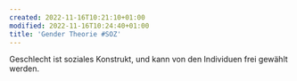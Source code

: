 ```yaml
---
created: 2022-11-16T10:21:10+01:00
modified: 2022-11-16T10:24:40+01:00
title: 'Gender Theorie #SOZ'
---
```


Geschlecht ist soziales Konstrukt, und kann von den Individuen frei gewählt werden.
